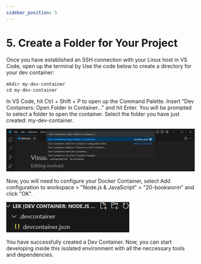 ```yaml
---
sidebar_position: 5
---
```


# 5. Create a Folder for Your Project

Once you have established an SSH connection with your Linux host in VS Code, open up the terminal by Use the code below to create a directory for your dev container:

```
mkdir my-dev-container
cd my-dev-container
```

In VS Code, hit Ctrl + Shift + P to open up the Command Palette. Insert "Dev Containers: Open Folder in Container..." and hit Enter. You will be prompted to select a folder to open the container. Select the folder you have just created: my-dev-container.

![alt text](image-10.png)

Now, you will need to configure your Docker Container, select Add configuration to workspace > "Node.js & JavaScript" > "20-bookworm" and click "OK".

![alt text](image-11.png)

You have successfully created a Dev Container. Now, you can start developing inside this isolated environment with all the neccessary tools and dependencies.